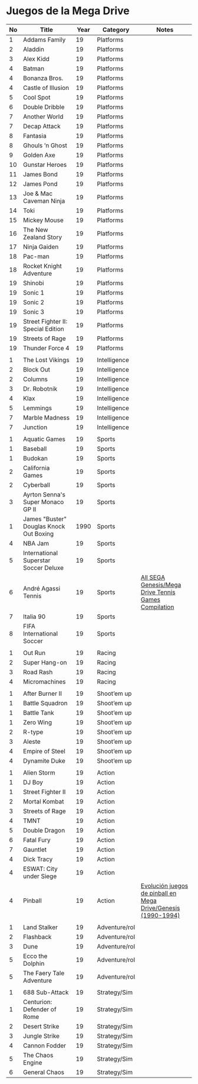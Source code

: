 Juegos de la Mega Drive
======

| No  | Title                                   | Year | Category       | Notes      |
|-----|-----------------------------------------|------|----------------|------------|
|   1 | Addams Family                           | 19   | Platforms      |            |
|   2 | Aladdin                                 | 19   | Platforms      |            |
|   3 | Alex Kidd                               | 19   | Platforms      |            |
|   4 | Batman                                  | 19   | Platforms      |            |
|   4 | Bonanza Bros.                           | 19   | Platforms      |            |
|   4 | Castle of Illusion                      | 19   | Platforms      |            |
|   5 | Cool Spot                               | 19   | Platforms      |            |
|   6 | Double Dribble                          | 19   | Platforms      |            |
|   7 | Another World                           | 19   | Platforms      |            |
|   7 | Decap Attack                            | 19   | Platforms      |            |
|   8 | Fantasia                                | 19   | Platforms      |            |
|   8 | Ghouls ’n Ghost                         | 19   | Platforms      |            |
|   9 | Golden Axe                              | 19   | Platforms      |            |
|  10 | Gunstar Heroes                          | 19   | Platforms      |            |
|  11 | James Bond                              | 19   | Platforms      |            |
|  12 | James Pond                              | 19   | Platforms      |            |
|  13 | Joe & Mac Caveman Ninja                 | 19   | Platforms      |            |
|  14 | Toki                                    | 19   | Platforms      |            |
|  15 | Mickey Mouse                            | 19   | Platforms      |            |
|  16 | The New Zealand Story                   | 19   | Platforms      |            |
|  17 | Ninja Gaiden                            | 19   | Platforms      |            |
|  18 | Pac-man                                 | 19   | Platforms      |            |
|  18 | Rocket Knight Adventure                 | 19   | Platforms      |            |
|  19 | Shinobi                                 | 19   | Platforms      |            |
|  19 | Sonic 1                                 | 19   | Platforms      |            |
|  19 | Sonic 2                                 | 19   | Platforms      |            |
|  19 | Sonic 3                                 | 19   | Platforms      |            |
|  19 | Street Fighter II: Special Edition      | 19   | Platforms      |            |
|  19 | Streets of Rage                         | 19   | Platforms      |            |
|  19 | Thunder Force 4                         | 19   | Platforms      |            |
|     |                                         |      |                |            |
|   1 | The Lost Vikings                        | 19   | Intelligence   |            |
|   2 | Block Out                               | 19   | Intelligence   |            |
|   2 | Columns                                 | 19   | Intelligence   |            |
|   3 | Dr. Robotnik                            | 19   | Intelligence   |            |
|   4 | Klax                                    | 19   | Intelligence   |            |
|   5 | Lemmings                                | 19   | Intelligence   |            |
|   7 | Marble Madness                          | 19   | Intelligence   |            |
|   7 | Junction                                | 19   | Intelligence   |            |
|     |                                         |      |                |            |
|   1 | Aquatic Games                           | 19   | Sports         |            |
|   1 | Baseball                                | 19   | Sports         |            |
|   1 | Budokan                                 | 19   | Sports         |            |
|   2 | California Games                        | 19   | Sports         |            |
|   2 | Cyberball                               | 19   | Sports         |            |
|   3 | Ayrton Senna's Super Monaco GP II       | 19   | Sports         |            |
|   1 | James "Buster" Douglas Knock Out Boxing | 1990 | Sports         |            |
|   4 | NBA Jam                                 | 19   | Sports         |            |
|   5 | International Superstar Soccer Deluxe   | 19   | Sports         |            |
|   6 | André Agassi Tennis                     | 19   | Sports         | [All SEGA Genesis/Mega Drive Tennis Games Compilation](https://www.youtube.com/watch?v=EanJaFLIamE) |
|   7 | Italia 90                               | 19   | Sports         |            |
|   8 | FIFA International Soccer               | 19   | Sports         |            |
|     |                                         |      |                |            |
|   1 | Out Run                                 | 19   | Racing         |            |
|   2 | Super Hang-on                           | 19   | Racing         |            |
|   3 | Road Rash                               | 19   | Racing         |            |
|   4 | Micromachines                           | 19   | Racing         |            |
|     |                                         |      |                |            |
|   1 | After Burner II                         | 19   | Shoot’em up    |            |
|   1 | Battle Squadron                         | 19   | Shoot’em up    |            |
|   1 | Battle Tank                             | 19   | Shoot’em up    |            |
|   1 | Zero Wing                               | 19   | Shoot’em up    |            |
|   2 | R-type                                  | 19   | Shoot’em up    |            |
|   3 | Aleste                                  | 19   | Shoot’em up    |            |
|   4 | Empire of Steel                         | 19   | Shoot’em up    |            |
|   4 | Dynamite Duke                           | 19   | Shoot’em up    |            |
|     |                                         |      |                |            |
|   1 | Alien Storm                             | 19   | Action         |            |
|   1 | DJ Boy                                  | 19   | Action         |            |
|   1 | Street Fighter II                       | 19   | Action         |            |
|   2 | Mortal Kombat                           | 19   | Action         |            |
|   3 | Streets of Rage                         | 19   | Action         |            |
|   4 | TMNT                                    | 19   | Action         |            |
|   5 | Double Dragon                           | 19   | Action         |            |
|   6 | Fatal Fury                              | 19   | Action         |            |
|   7 | Gauntlet                                | 19   | Action         |            |
|   4 | Dick Tracy                              | 19   | Action         |            |
|   4 | ESWAT: City under Siege                 | 19   | Action         |            |
|   4 | Pinball                                 | 19   | Action         | [Evolución juegos de pinball en Mega Drive/Genesis (1990-1994)](https://www.youtube.com/watch?v=TUn_fdDDugA)           |
|     |                                         |      |                |            |
|   1 | Land Stalker                            | 19   | Adventure/rol  |            |
|   2 | Flashback                               | 19   | Adventure/rol  |            |
|   3 | Dune                                    | 19   | Adventure/rol  |            |
|   5 | Ecco the Dolphin                        | 19   | Adventure/rol  |            |
|   5 | The Faery Tale Adventure                | 19   | Adventure/rol  |            |
|     |                                         |      |                |            |
|   1 | 688 Sub-Attack                          | 19   | Strategy/Sim   |            |
|   1 | Centurion: Defender of Rome             | 19   | Strategy/Sim   |            |
|   2 | Desert Strike                           | 19   | Strategy/Sim   |            |
|   3 | Jungle Strike                           | 19   | Strategy/Sim   |            |
|   4 | Cannon Fodder                           | 19   | Strategy/Sim   |            |
|   5 | The Chaos Engine                        | 19   | Strategy/Sim   |            |
|   6 | General Chaos                           | 19   | Strategy/Sim   |            |
